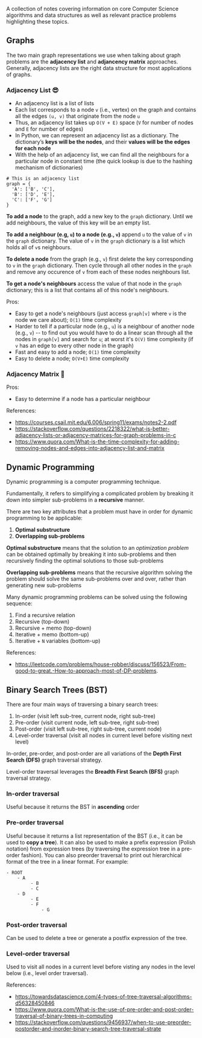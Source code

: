 A collection of notes covering information on core Computer Science algorithms and data structures as well as relevant practice problems highlighting these topics.

## Graphs 

The two main graph representations we use when talking about graph problems are the **adjacency list** and **adjancency matrix** approaches. Generally, adjacency lists are the right data structure for most applications of graphs.

### Adjacency List 😎

- An adjacency list is a list of lists
- Each list corresponds to a node `v` (i.e., vertex) on the graph and contains all the edges `(u, v)` that originate from the node `u`
- Thus, an adjacency list takes up `O(V + E)` space (`V` for number of nodes and `E` for number of edges)
- In Python, we can represent an adjacency list as a dictionary. The dictionary’s **keys will be the nodes**, and their **values will be the edges for each node**
- With the help of an adjacency list, we can find all the neighbours for a particular node in constant time (the quick lookup is due to the hashing mechanism of dictionaries)

```code
# This is an adjacency list
graph = {
  'A': ['B', 'C'],
  'B': ['D', 'E'],
  'C': ['F', 'G']
}
```

**To add a node** to the graph, add a new key to the `graph` dictionary. Until we add neighbours, the value of this key will be an empty list.

**To add a neighbour (e.g, `u`) to a node (e.g., `v`)** append `u` to the value of `v` in the `graph` dictionary. The value of `v` in the `graph` dictionary is a list which holds all of `v`s neighbours.

**To delete a node** from the graph (e.g., `v`) first delete the key corresponding to `v` in the `graph` dictionary. Then cycle through all other nodes in the `graph` and remove any occurence of `v` from each of these nodes neighbours list.

**To get a node's neighbours** access the value of that node in the `graph` dictionary; this is a list that contains all of this node's neighbours.

Pros:
- Easy to get a node's neighbours (just access `graph[v]` where `v` is the node we care about); `O(1)` time complexity
- Harder to tell if a particular node (e.g., `u`) is a neighbour of another node (e.g., `v`) -- to find out you would have to do a linear scan through all the nodes in `graph[v]` and search for `u`; at worst it's `O(V)` time complexity (if `v` has an edge to every other node in the graph)
- Fast and easy to add a node; `O(1)` time complexity
- Easy to delete a node; `O(V+E)` time complexity

### Adjacency Matrix 🧐

Pros:
- Easy to determine if a node has a particular neighbour

References:
- https://courses.csail.mit.edu/6.006/spring11/exams/notes2-2.pdf
- https://stackoverflow.com/questions/2218322/what-is-better-adjacency-lists-or-adjacency-matrices-for-graph-problems-in-c
- https://www.quora.com/What-is-the-time-complexity-for-adding-removing-nodes-and-edges-into-adjacency-list-and-matrix

## Dynamic Programming

Dynamic programming is a computer programming technique.

Fundamentally, it refers to simplifying a complicated problem by breaking it down into simpler sub-problems in a **recursive** manner.

There are two key attributes that a problem must have in order for dynamic programming to be applicable: 
1. **Optimal substructure**
2. **Overlapping sub-problems**

**Optimal substructure** means that the solution to an *optimization problem* can be obtained optimally by breaking it into sub-problems and then recursively finding the optimal solutions to those sub-problems

**Overlapping sub-problems** means that the recursive algorithm solving the problem should solve the same sub-problems over and over, rather than generating new sub-problems

Many dynamic programming problems can be solved using the following sequence:

1. Find a recursive relation
2. Recursive (top-down)
3. Recursive + memo (top-down)
4. Iterative + memo (bottom-up)
5. Iterative + `N` variables (bottom-up)

References:
- https://leetcode.com/problems/house-robber/discuss/156523/From-good-to-great.-How-to-approach-most-of-DP-problems.

## Binary Search Trees (BST)

There are four main ways of traversing a binary search trees:
1. In-order (visit left sub-tree, current node, right sub-tree)
2. Pre-order (visit current node, left sub-tree, right sub-tree)
3. Post-order (visit left sub-tree, right sub-tree, current node)
4. Level-order traversal (visit all nodes in current level before visiting next level)

In-order, pre-order, and post-order are all variations of the **Depth First Search (DFS)** graph traversal strategy.

Level-order traversal leverages the **Breadth First Search (BFS)** graph traversal strategy.  

### In-order traversal

Useful because it returns the BST in **ascending** order

### Pre-order traversal

Useful because it returns a list representation of the BST (i.e., it can be used to **copy a tree**). It can also be used to make a prefix expression (Polish notation) from expression trees (by traversing the expression tree in a pre-order fashion). You can also preorder traversal to print out hierarchical format of the tree in a linear format. For example:

```code
- ROOT
    - A
         - B
         - C
    - D
         - E
         - F
             - G
```

### Post-order traversal

Can be used to delete a tree or generate a postfix expression of the tree.

### Level-order traversal

Used to visit all nodes in a current level before visting any nodes in the level below (i.e., level order traversal).

References:
- https://towardsdatascience.com/4-types-of-tree-traversal-algorithms-d56328450846
- https://www.quora.com/What-is-the-use-of-pre-order-and-post-order-traversal-of-binary-trees-in-computing
- https://stackoverflow.com/questions/9456937/when-to-use-preorder-postorder-and-inorder-binary-search-tree-traversal-strate
